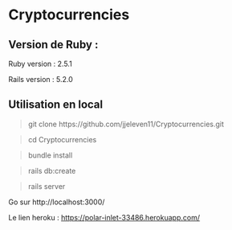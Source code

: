 
<h1>Cryptocurrencies</h1>


<h2>Version de Ruby :</h2>

Ruby version : 2.5.1

Rails version : 5.2.0

<h2>Utilisation en local</h2>


> <p>git clone https://github.com/jjeleven11/Cryptocurrencies.git

> cd Cryptocurrencies

> bundle install 

> rails db:create


> rails server

Go sur http://localhost:3000/

Le lien heroku : https://polar-inlet-33486.herokuapp.com/
